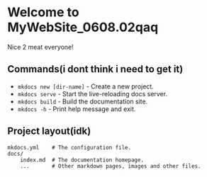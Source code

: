 # Welcome to MyWebSite_0608.02qaq

Nice 2 meat everyone!

## Commands(i dont think i need to get it)

* `mkdocs new [dir-name]` - Create a new project.
* `mkdocs serve` - Start the live-reloading docs server.
* `mkdocs build` - Build the documentation site.
* `mkdocs -h` - Print help message and exit.

## Project layout(idk)

    mkdocs.yml    # The configuration file.
    docs/
        index.md  # The documentation homepage.
        ...       # Other markdown pages, images and other files.
